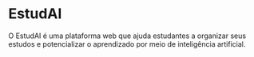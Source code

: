 # EstudAI
O EstudAI é uma plataforma web que ajuda estudantes a organizar seus estudos e potencializar o aprendizado por meio de inteligência artificial.
